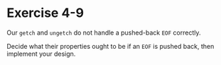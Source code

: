 # Exercise 4-9

Our `getch` and `ungetch` do not handle a pushed-back `EOF` correctly.

Decide what their properties ought to be if an `EOF` is pushed back, then implement your design.
